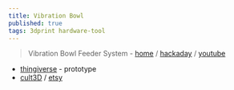 ```yaml
---
title: Vibration Bowl
published: true
tags: 3dprint hardware-tool
---
```

> Vibration Bowl Feeder System - [home](https://fraensengineering.com/vibration-bowl-feeder-system/) / [hackaday](https://hackaday.com/2023/09/26/feed-your-fasteners-in-line-with-a-bowl-feeder/) / [youtube](https://www.youtube.com/watch?v=ECx6L7z0T4Y&t=602s)

- [thingiverse](https://www.thingiverse.com/thing:6231856/comments) - prototype
- [cult3D](https://cults3d.com/de/modell-3d/werkzeuge/3d-printed-vibration-bowl-feeder-system) / [etsy](https://www.etsy.com/at/listing/1558942124/3d-printed-vibration-bowl-feeder-system?click_key=13e1211c902efdacafe9ebfcc9d2eef8822a957c%3A1558942124&click_sum=61010efe&ref=shop_home_active_1)